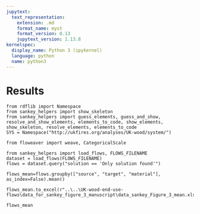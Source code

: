 ```yaml
---
jupytext:
  text_representation:
    extension: .md
    format_name: myst
    format_version: 0.13
    jupytext_version: 1.13.8
kernelspec:
  display_name: Python 3 (ipykernel)
  language: python
  name: python3
---
```


# Results

```{code-cell} ipython3
from rdflib import Namespace
from sankey_helpers import show_skeleton
from sankey_helpers import guess_elements, guess_and_show, resolve_and_show_elements, elements_to_code, show_elements, show_skeleton, resolve_elements, elements_to_code
SYS = Namespace("http://ukfires.org/analyses/UK-wood/system/")
```

```{code-cell} ipython3
from floweaver import weave, CategoricalScale
```

```{code-cell} ipython3
from sankey_helpers import load_flows, FLOWS_FILENAME
dataset = load_flows(FLOWS_FILENAME)
flows = dataset.query("solution == 'Only solution found'") 
```

```{code-cell} ipython3
flows_mean=flows.groupby(["source", "target", "material"], as_index=False).mean()
```

```{code-cell} ipython3
flows_mean.to_excel(r"..\..\UK-wood-end-use-flows\data_for_sankey_figure_3_manuscript\data_sankey_Figure_3_mean.xlsx")
```

```{code-cell} ipython3
flows_mean
```

```{code-cell} ipython3

```
